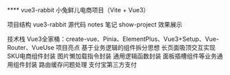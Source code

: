 **** vue3-rabbit
小兔鲜儿电商项目（Vite + Vue3）


项目结构
vue3-rabbit 源代码
notes 笔记
show-project 效果展示

技术栈
Vue3全家桶：create-vue、Pinia、ElementPlus、Vue3+Setup、Vue-Router、VueUse
项目亮点
基于业务逻辑的组件拆分思想
长页面吸顶交互实现
SKU电商组件封装
图片懒加载指令封装
通用逻辑函数封装
面板插槽组件等业务通用组件封装
路由缓存问题处理
支付宝第三方支付
